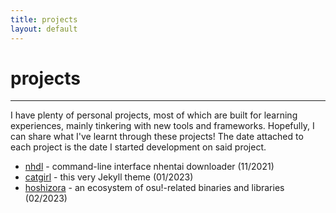 ```yaml
---
title: projects
layout: default
---
```


# projects
___

I have plenty of personal projects, most of which are built for learning
experiences, mainly tinkering with new tools and frameworks. Hopefully, I can
share what I've learnt through these projects! The date attached to each project
is the date I started development on said project.

- [nhdl](projects/nhdl) - command-line interface nhentai downloader (11/2021)
- [catgirl](projects/catgirl) - this very Jekyll theme (01/2023)
- [hoshizora](projects/hoshizora) - an ecosystem of osu!-related binaries and
libraries (02/2023)
